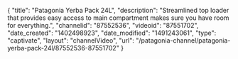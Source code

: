 {
    "title": "Patagonia Yerba Pack 24L",
    "description": "Streamlined top loader that provides easy access to main compartment makes sure you have room for everything.",
    "channelid": "87552536",
    "videoid": "87551702",
    "date_created": "1402498923",
    "date_modified": "1491243061",
    "type": "captivate",
    "layout": "channelVideo",
    "url": "\/patagonia-channel\/patagonia-yerba-pack-24l\/87552536-87551702"
}